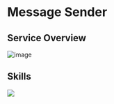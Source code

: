 # Message Sender
## Service Overview
![image](https://github.com/user-attachments/assets/9376a7ab-e560-4fea-b80c-984270f28592)
## Skills
<img src="https://img.shields.io/badge/Python-3776AB?style=flat-square&logo=Python&logoColor=white"/>
